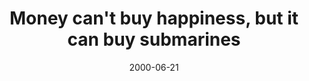 ---
layout: base.njk
title : 'Money can&#39;t buy happiness, but it can buy submarines' 
view_title : 'Money can&#39;t buy happiness, but it can buy submarines' 
year : '2000' 
date : '2000-06-21' 
img_file : '/drawing/submarines.png' 
html_file : 'submarines' 
next_html : 'angry.html' 
year_order : '428' 
permalink : "title/{{html_file}}.html"
---